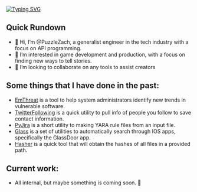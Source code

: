 [![Typing SVG](https://readme-typing-svg.demolab.com?font=Lato&weight=800&size=22&duration=3000&pause=50&center=true&multiline=true&repeat=false&width=900&height=60&lines=I'm+Zach%2C+let's+code.;Tools+Programmer)](https://git.io/typing-svg)

## Quick Rundown
- 👋 Hi, I’m @PuzzleZach, a generalist engineer in the tech industry with a focus on API programming.
- 👀 I’m interested in game development and production, with a focus on finding new ways to tell stories. 
- 👯 I’m looking to collaborate on any tools to assist creators

## Some things that I have done in the past:
- [EmThreat](https://github.com/PuzzleZach/EmThreat) is a tool to help system administrators identify new trends in vulnerable software. 
- [TwitterFollowing](https://github.com/PuzzleZach/TwitterFollowing) is a quick utility to pull info of people you follow to save contact information.
- [PyJira](https://github.com/PuzzleZach/PyJira) is a short utility to making YARA rule files from an input file.
- [Glass](https://github.com/PuzzleZach/lookingglass) is a set of utilities to automatically search through IOS apps, specifically the GlassDoor app.
- [Hasher](https://github.com/PuzzleZach/hasher) is a quick tool that will obtain the hashes of all files in a provided path.

## Current work:
- All internal, but maybe something is coming soon. 👀
